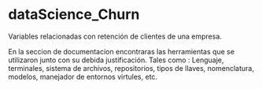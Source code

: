 # dataScience_Churn
Variables relacionadas con retención de clientes de una empresa.

En la seccion de documentacion encontraras las herramientas que se utilizaron junto con su debida justificación.
Tales como : Lenguaje, terminales, sistema de archivos, repositorios, tipos de llaves, nomenclatura, modelos, manejador de entornos virtules, etc.

